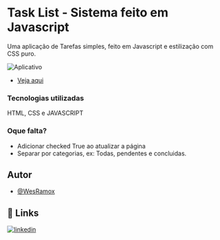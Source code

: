
# Task List - Sistema feito em Javascript

Uma aplicação de Tarefas simples, feito em Javascript e estilização com CSS puro.

![Aplicativo](https://snipboard.io/BFP7Ah.jpg)

- [Veja aqui](https://task-list-e.vercel.app/)

### Tecnologias utilizadas

HTML, CSS e JAVASCRIPT

### Oque falta?
- Adicionar checked True ao atualizar a página
- Separar por categorias, ex: Todas, pendentes e concluidas.

## Autor

- [@WesRamox](https://www.github.com/wesramox)

## 🔗 Links
[![linkedin](https://img.shields.io/badge/linkedin-0A66C2?style=for-the-badge&logo=linkedin&logoColor=white)](https://www.linkedin.com/in/wesleyramox/)


